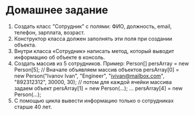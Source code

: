 # **Домашнее задание**

1. Создать класс "Сотрудник" с полями: ФИО, должность, email, телефон, зарплата, возраст.
2. Конструктор класса должен заполнять эти поля при создании объекта.
3. Внутри класса «Сотрудник» написать метод, который выводит информацию об объекте в
   консоль.
4. Создать массив из 5 сотрудников.
   Пример:
   Person[] persArray = new Person[5]; // Вначале объявляем массив объектов
   persArray[0] = new Person("Ivanov Ivan", "Engineer", "ivivan@mailbox.com", "892312312",
   30000, 30); // потом для каждой ячейки массива задаем объект
   persArray[1] = new Person(...);
   ...
   persArray[4] = new Person(...);
5. С помощью цикла вывести информацию только о сотрудниках старше 40 лет.